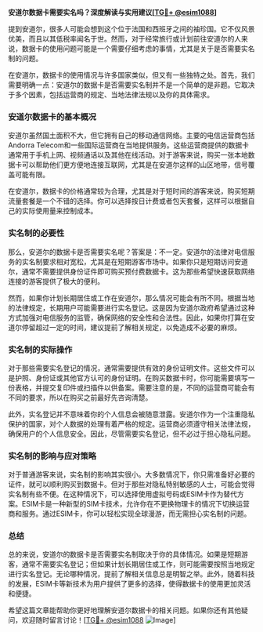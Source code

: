 **安道尔数据卡需要实名吗？深度解读与实用建议[[TG💪+ @esim1088](https://t.me/s/esim1088)]**

提到安道尔，很多人可能会想到这个位于法国和西班牙之间的袖珍国。它不仅风景优美，而且以其低税率闻名于世。然而，对于经常旅行或计划前往安道尔的人来说，数据卡的使用问题可能是一个需要仔细考虑的事情，尤其是关于是否需要实名制的问题。

在安道尔，数据卡的使用情况与许多国家类似，但又有一些独特之处。首先，我们需要明确一点：安道尔的数据卡是否需要实名制并不是一个简单的是非题。它取决于多个因素，包括运营商的规定、当地法律法规以及你的具体需求。

### 安道尔数据卡的基本概况

安道尔虽然国土面积不大，但它拥有自己的移动通信网络。主要的电信运营商包括Andorra Telecom和一些国际运营商在当地提供服务。这些运营商提供的数据卡通常用于手机上网、视频通话以及其他在线活动。对于游客来说，购买一张本地数据卡可以帮助他们更方便地连接互联网，尤其是在安道尔这样的山区地带，信号覆盖可能有限。

在安道尔，数据卡的价格通常较为合理，尤其是对于短时间的游客来说，购买短期流量套餐是一个不错的选择。你可以选择按日计费或者包天套餐，这样可以根据自己的实际使用量来控制成本。

### 实名制的必要性

那么，安道尔的数据卡是否需要实名呢？答案是：不一定。安道尔的法律对电信服务的实名制要求相对宽松，尤其是在短期游客市场中。如果你只是短期访问安道尔，通常不需要提供身份证件即可购买预付费数据卡。这为那些希望快速获取网络连接的游客提供了极大的便利。

然而，如果你计划长期居住或工作在安道尔，那么情况可能会有所不同。根据当地的法律规定，长期用户可能需要进行实名登记。这是因为安道尔政府希望通过这种方式加强对电信服务的监管，确保网络的安全性和合法性。因此，如果你打算在安道尔停留超过一定的时间，建议提前了解相关规定，以免造成不必要的麻烦。

### 实名制的实际操作

对于那些需要实名登记的情况，通常需要提供有效的身份证明文件。这些文件可以是护照、身份证或其他官方认可的身份证明。在购买数据卡时，你可能需要填写一份表格，并提交复印件或扫描件以供备案。需要注意的是，不同的运营商可能会有不同的要求，所以在购买之前最好先咨询清楚。

此外，实名登记并不意味着你的个人信息会被随意泄露。安道尔作为一个注重隐私保护的国家，对个人数据的处理有着严格的规定。运营商必须遵守相关法律法规，确保用户的个人信息安全。因此，尽管需要实名登记，但不必过于担心隐私问题。

### 实名制的影响与应对策略

对于普通游客来说，实名制的影响其实很小。大多数情况下，你只需准备好必要的证件，就可以顺利购买到数据卡。但对于那些对隐私特别敏感的人士，可能会觉得实名制有些不便。在这种情况下，可以选择使用虚拟号码或ESIM卡作为替代方案。ESIM卡是一种新型的SIM卡技术，允许你在不更换物理卡的情况下切换运营商和服务。通过ESIM卡，你可以轻松实现全球漫游，而无需担心实名制的问题。

### 总结

总的来说，安道尔的数据卡是否需要实名制取决于你的具体情况。如果是短期游客，通常不需要实名登记；但如果计划长期居住或工作，则可能需要按照当地规定进行实名登记。无论哪种情况，提前了解相关信息总是明智之举。此外，随着科技的发展，ESIM卡等新技术为用户提供了更多的选择，使得数据卡的使用更加灵活和便捷。

希望这篇文章能帮助你更好地理解安道尔数据卡的相关问题。如果你还有其他疑问，欢迎随时留言讨论！[[TG💪+ @esim1088](https://t.me/s/esim1088) ![Image](https://i.postimg.cc/4NQfJmqS/Snipaste-2025-05-13-00-14-12.png)]